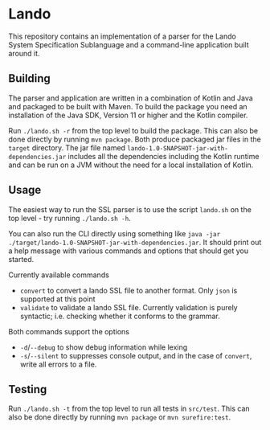 # Lando

This repository contains an implementation of a parser for the Lando
System Specification Sublanguage and a command-line application built
around it.

## Building

The parser and application are written in a combination of Kotlin and
Java and packaged to be built with Maven. To build the package you
need an installation of the Java SDK, Version 11 or higher and the
Kotlin compiler.

Run `./lando.sh -r` from the top level to build the package. This can also be
done directly by running `mvn package`. Both produce packaged jar files in the
`target` directory. The jar file named
`lando-1.0-SNAPSHOT-jar-with-dependencies.jar` includes all the dependencies
including the Kotlin runtime and can be run on a JVM without the need for a
local installation of Kotlin.

## Usage

The easiest way to run the SSL parser is to use the script `lando.sh` on the
top level - try running `./lando.sh -h`.

You can also run the CLI directly using something like
`java -jar ./target/lando-1.0-SNAPSHOT-jar-with-dependencies.jar`. It should
print out a help message with various commands and options that should get
you started.

Currently available commands
- `convert` to convert a lando SSL file to another format. Only `json` is supported at this point
- `validate` to validate a lando SSL file. Currently validation is purely syntactic; i.e. checking whether it conforms to the grammar.

Both commands support the options
- `-d`/`--debug` to show debug information while lexing
- `-s`/`--silent` to suppresses console output, and in the case of `convert`, write all errors to a file.

## Testing

Run `./lando.sh -t` from the top level to run all tests in `src/test`. This can also be done directly by running `mvn package` or `mvn surefire:test`.
